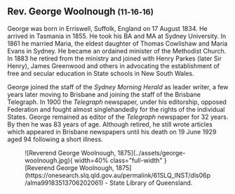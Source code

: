 ## Rev. George Woolnough <small>(11‑16‑16)</small>

George was born in Erriswell, Suffolk, England on 17 August 1834. He arrived in Tasmania in 1855. He took his BA and MA at Sydney University. In 1861 he married Maria, the eldest daughter of Thomas Cowlishaw and Maria Evans in Sydney. He became an ordained minister of the Methodist Church. In 1883 he retired from the ministry and joined with Henry Parkes (later Sir Henry), James Greenwood and others in advocating the establishment of free and secular education in State schools in New South Wales. 

George joined the staff of the *Sydney Morning Herald* as leader writer, a few years later moving to Brisbane and joining the staff of the Brisbane Telegraph. In 1900 the *Telegraph* newspaper, under his editorship, opposed Federation and fought almost singlehandedly for the rights of the individual States. George remained as editor of the *Telegraph* newspaper for 32 years. By then he was 83 years of age. Although retired, he still wrote articles which appeared in Brisbane newspapers until his death on 19 June 1929 aged 94 following a short illness.

<figure markdown>
  ![Reverend George Woolnough, 1875](../assets/george-woolnough.jpg){ width=40% class="full-width" }
  <figcaption markdown>[Reverend George Woolnough, 1875](https://onesearch.slq.qld.gov.au/permalink/61SLQ_INST/dls06p/alma99183513706202061) - State Library of Queensland.</figcaption>
</figure>
